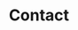 ---
title: "Contact"
type: "pages"
layout: "contact"
draft: false
header_image: "/images/donate.jpg"
---